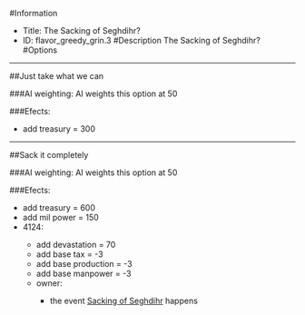 #Information
 - Title: The Sacking of Seghdihr?
 - ID: flavor_greedy_grin.3
#Description
The Sacking of Seghdihr?
#Options

___
##Just take what we can

###AI weighting:
AI weights this option at 50


###Efects:<ul><li>add treasury = 300</li></ul>

___
##Sack it completely

###AI weighting:
AI weights this option at 50


###Efects:<ul><li>add treasury = 600</li><li>add mil power = 150</li><li>4124:</li><ul><li>add devastation = 70</li><li>add base tax = -3</li><li>add base production = -3</li><li>add base manpower = -3</li><li>owner:</li><ul><li>the event [Sacking of Seghdihr](../events/sacking_of_seghdihr.md) happens</li></ul></ul></ul>
